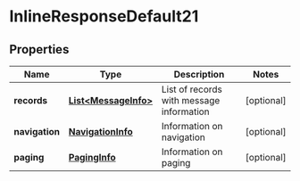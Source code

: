 
# InlineResponseDefault21

## Properties
Name | Type | Description | Notes
------------ | ------------- | ------------- | -------------
**records** | [**List&lt;MessageInfo&gt;**](MessageInfo.md) | List of records with message information |  [optional]
**navigation** | [**NavigationInfo**](NavigationInfo.md) | Information on navigation |  [optional]
**paging** | [**PagingInfo**](PagingInfo.md) | Information on paging |  [optional]



